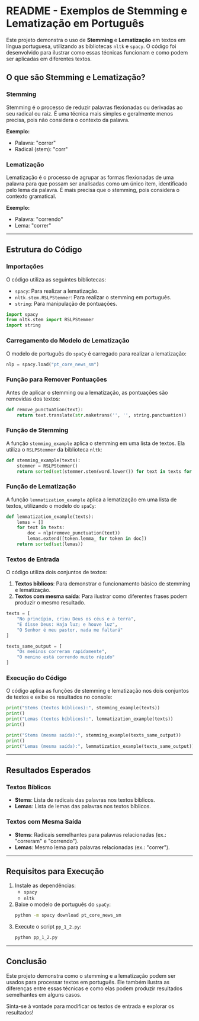 # README - Exemplos de Stemming e Lematização em Português

Este projeto demonstra o uso de **Stemming** e **Lematização** em textos em língua portuguesa, utilizando as bibliotecas `nltk` e `spacy`. O código foi desenvolvido para ilustrar como essas técnicas funcionam e como podem ser aplicadas em diferentes textos.

## O que são Stemming e Lematização?

### Stemming
Stemming é o processo de reduzir palavras flexionadas ou derivadas ao seu radical ou raiz. É uma técnica mais simples e geralmente menos precisa, pois não considera o contexto da palavra.

**Exemplo:**
- Palavra: "correr"
- Radical (stem): "corr"

### Lematização
Lematização é o processo de agrupar as formas flexionadas de uma palavra para que possam ser analisadas como um único item, identificado pelo lema da palavra. É mais precisa que o stemming, pois considera o contexto gramatical.

**Exemplo:**
- Palavra: "correndo"
- Lema: "correr"

---

## Estrutura do Código

### Importações
O código utiliza as seguintes bibliotecas:
- `spacy`: Para realizar a lematização.
- `nltk.stem.RSLPStemmer`: Para realizar o stemming em português.
- `string`: Para manipulação de pontuações.

```python
import spacy
from nltk.stem import RSLPStemmer
import string
```

### Carregamento do Modelo de Lematização
O modelo de português do `spaCy` é carregado para realizar a lematização:
```python
nlp = spacy.load("pt_core_news_sm")
```

### Função para Remover Pontuações
Antes de aplicar o stemming ou a lematização, as pontuações são removidas dos textos:
```python
def remove_punctuation(text):
    return text.translate(str.maketrans('', '', string.punctuation))
```

### Função de Stemming
A função `stemming_example` aplica o stemming em uma lista de textos. Ela utiliza o `RSLPStemmer` da biblioteca `nltk`:
```python
def stemming_example(texts):
    stemmer = RSLPStemmer()
    return sorted(set(stemmer.stem(word.lower()) for text in texts for word in remove_punctuation(text).split()))
```

### Função de Lematização
A função `lemmatization_example` aplica a lematização em uma lista de textos, utilizando o modelo do `spaCy`:
```python
def lemmatization_example(texts):
    lemas = []
    for text in texts:
        doc = nlp(remove_punctuation(text))
        lemas.extend([token.lemma_ for token in doc])
    return sorted(set(lemas))
```

### Textos de Entrada
O código utiliza dois conjuntos de textos:
1. **Textos bíblicos**: Para demonstrar o funcionamento básico de stemming e lematização.
2. **Textos com mesma saída**: Para ilustrar como diferentes frases podem produzir o mesmo resultado.

```python
texts = [
    "No princípio, criou Deus os céus e a terra",
    "E disse Deus: Haja luz; e houve luz",
    "O Senhor é meu pastor, nada me faltará"
]

texts_same_output = [
    "Os meninos correram rapidamente",
    "O menino está correndo muito rápido"
]
```

### Execução do Código
O código aplica as funções de stemming e lematização nos dois conjuntos de textos e exibe os resultados no console:
```python
print("Stems (textos bíblicos):", stemming_example(texts))
print()
print("Lemas (textos bíblicos):", lemmatization_example(texts))
print()

print("Stems (mesma saída):", stemming_example(texts_same_output))
print()
print("Lemas (mesma saída):", lemmatization_example(texts_same_output))
```

---

## Resultados Esperados

### Textos Bíblicos
- **Stems**: Lista de radicais das palavras nos textos bíblicos.
- **Lemas**: Lista de lemas das palavras nos textos bíblicos.

### Textos com Mesma Saída
- **Stems**: Radicais semelhantes para palavras relacionadas (ex.: "correram" e "correndo").
- **Lemas**: Mesmo lema para palavras relacionadas (ex.: "correr").

---

## Requisitos para Execução

1. Instale as dependências:
   - `spacy`
   - `nltk`
2. Baixe o modelo de português do `spaCy`:
   ```bash
   python -m spacy download pt_core_news_sm
   ```
3. Execute o script `pp_1_2.py`:
   ```bash
   python pp_1_2.py
   ```

---

## Conclusão

Este projeto demonstra como o stemming e a lematização podem ser usados para processar textos em português. Ele também ilustra as diferenças entre essas técnicas e como elas podem produzir resultados semelhantes em alguns casos.

Sinta-se à vontade para modificar os textos de entrada e explorar os resultados!
